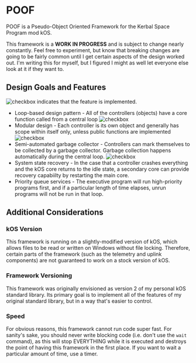 # POOF

[check]: http://www.inwayhosting.com/assets/images/tick.png

POOF is a Pseudo-Object Oriented Framework for the Kerbal Space Program mod kOS.

This framework is a **WORK IN PROGRESS** and is subject to change nearly constantly. Feel free to experiment, but know that
breaking changes are going to be fairly common until I get certain aspects of the design worked out. I'm writing this for myself,
but I figured I might as well let everyone else look at it if they want to.

## Design Goals and Features

![checkbox][check] indicates that the feature is implemented.

* Loop-based design pattern - All of the controllers (objects) have a core function called from a central loop ![checkbox][check]
* Modular design - Each controller is its own object and generally has scope within itself only, unless public functions are implemented ![checkbox][check]
* Semi-automated garbage collector - Controllers can mark themselves to be collected by a garbage collector. Garbage collection happens automatically during the central loop. ![checkbox][check]
* System state recovery - In the case that a controller crashes everything and the kOS core returns to the idle state, a secondary core can provide recovery capabiilty by restarting the main core.
* Priority queue services - The executive program will run high-priority programs first, and if a particular length of time elapses, unrun programs will not be run in that loop.

## Additional Considerations

### kOS Version
This framework is running on a slightly-modified version of kOS, which allows files to be read or written on Windows without file locking.
Therefore, certain parts of the framework (such as the telemetry and uplink components) are not guaranteed to work on a stock version of
kOS.

### Framework Versioning
This framework was originally envisioned as version 2 of my personal kOS standard library. Its primary goal is to implement all of the features of my original standard library, but in a way that's easier to control.

### Speed
For obvious reasons, this framework cannot run code super fast. For sanity's sake, you should never write blocking code (i.e. don't use the `wait` command), as this will stop EVERYTHING while it is executed and destroys the point of having this framework in the first place.
If you want to wait a particular amount of time, use a timer.